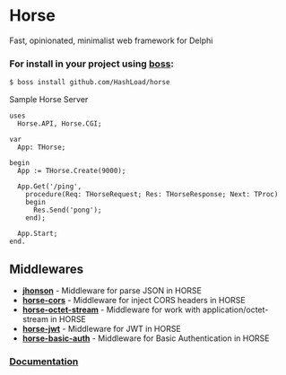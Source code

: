 # Horse
Fast, opinionated, minimalist web framework for Delphi

### For install in your project using [boss](https://github.com/HashLoad/boss):
``` sh
$ boss install github.com/HashLoad/horse
```

Sample Horse Server
```delphi
uses
  Horse.API, Horse.CGI;
  
var
  App: THorse;
  
begin
  App := THorse.Create(9000);

  App.Get('/ping',
    procedure(Req: THorseRequest; Res: THorseResponse; Next: TProc)
    begin
      Res.Send('pong');
    end);
    
  App.Start;
end.
```

## Middlewares
* [**jhonson**](https://github.com/HashLoad/jhonson) - Middleware for parse JSON in HORSE
* [**horse-cors**](https://github.com/HashLoad/horse-cors) - Middleware for inject CORS headers in HORSE
* [**horse-octet-stream**](https://github.com/HashLoad/horse-octet-stream) - Middleware for work with application/octet-stream in HORSE
* [**horse-jwt**](https://github.com/HashLoad/horse-jwt) - Middleware for JWT in HORSE
* [**horse-basic-auth**](https://github.com/viniciussanchez/horse-basic-auth) - Middleware for Basic Authentication in HORSE


### [Documentation](https://horse.hashload.com/pt-br)
